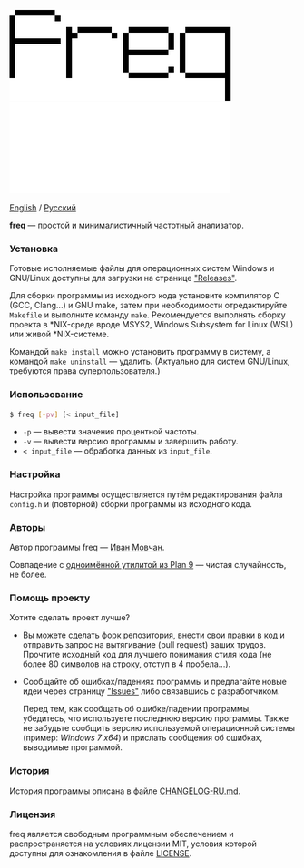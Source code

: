 ![freq](logo.png#gh-light-mode-only)
![freq](logo-dark.png#gh-dark-mode-only)

[English](README.md) / [Русский](README-RU.md)

**freq** — простой и минималистичный частотный анализатор.

### Установка

Готовые исполняемые файлы для операционных систем Windows и GNU/Linux
доступны для загрузки на странице
["Releases"](https://github.com/ivan-movchan/freq/releases).

Для сборки программы из исходного кода установите
компилятор C (GCC, Clang...) и GNU make,
затем при необходимости отредактируйте `Makefile` и выполните команду `make`.
Рекомендуется выполнять сборку проекта в *NIX-среде вроде MSYS2,
Windows Subsystem for Linux (WSL) или живой *NIX-системе.

Командой `make install` можно установить программу в систему,
а командой `make uninstall` — удалить.
(Актуально для систем GNU/Linux, требуются права суперпользователя.)

### Использование

```bash
$ freq [-pv] [< input_file]
```

* `-p` — вывести значения процентной частоты.
* `-v` — вывести версию программы и завершить работу.
* `< input_file` — обработка данных из `input_file`.

### Настройка

Настройка программы осуществляется путём редактирования файла `config.h`
и (повторной) сборки программы из исходного кода.

### Авторы

Автор программы freq — [Иван Мовчан](https://github.com/ivan-movchan).

Совпадение с
[одноимённой утилитой из Plan 9](https://p9f.org/magic/man2html/1/freq) —
чистая случайность, не более.

### Помощь проекту

Хотите сделать проект лучше?

* Вы можете сделать форк репозитория, внести свои правки в код и отправить
  запрос на вытягивание (pull request) ваших трудов. Прочтите исходный код
  для лучшего понимания стиля кода
  (не более 80 символов на строку, отступ в 4 пробела...).

* Сообщайте об ошибках/падениях программы и предлагайте новые идеи
  через страницу ["Issues"](https://github.com/ivan-movchan/freq/issues)
  либо связавшись с разработчиком.

  Перед тем, как сообщать об ошибке/падении программы,
  убедитесь, что используете последнюю версию программы.
  Также не забудьте сообщить версию используемой операционной системы
  (пример: *Windows 7 x64*) и прислать сообщения об ошибках,
  выводимые программой.

### История

История программы описана в файле [CHANGELOG-RU.md](CHANGELOG-RU.md).

### Лицензия

freq является свободным программным обеспечением и распространяется на условиях
лицензии MIT, условия которой доступны для ознакомления в файле
[LICENSE](LICENSE).
